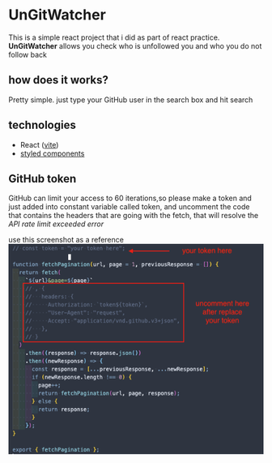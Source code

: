 # UnGitWatcher

This is a simple react project that i did as part of react practice.  
**UnGitWatcher** allows you check who is unfollowed you and who you do not follow back

[//]: # (> Demo [here]&#40;https://git-hub-unfollower-tracker.vercel.app/&#41;)

## how does it works?

Pretty simple.
just type your GitHub user in the search box and hit search

## technologies

- React ([vite](https://vitejs.dev/))
- [styled components](https://styled-components.com/)

## GitHub token

GitHub can limit your access to 60 iterations,so please make a token and just added into constant variable called token, and uncomment the code that contains the headers that are going with the fetch, that will resolve the _API rate limit exceeded error_

use this screenshot as a reference  
![token](./src/assets/token.png)
